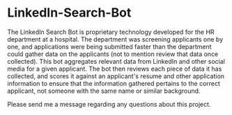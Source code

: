 # LinkedIn-Search-Bot

The LinkedIn Search Bot is proprietary technology developed for the HR department at a hospital. The department was screening applicants one by one, and applications were being submitted faster than the department could gather data on the applicants (not to mention review that data once collected). This bot aggregates relevant data from LinkedIn and other social media for a given applicant. The bot then reviews each piece of data it has collected, and scores it against an applicant's resume and other application information to ensure that the information gathered pertains to the correct applicant, not someone with the same name or similar background.

Please send me a message regarding any questions about this project.
